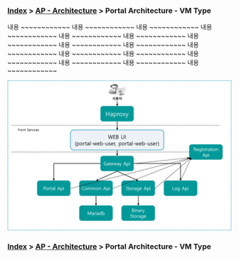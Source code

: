 ### [Index](../../../README.md) > [AP - Architecture](../README.md) > Portal Architecture - VM Type


내용 ~~~~~~~~~~~~
내용 ~~~~~~~~~~~~
내용 ~~~~~~~~~~~~
내용 ~~~~~~~~~~~~
내용 ~~~~~~~~~~~~
내용 ~~~~~~~~~~~~
내용 ~~~~~~~~~~~~
내용 ~~~~~~~~~~~~
내용 ~~~~~~~~~~~~
내용 ~~~~~~~~~~~~
내용 ~~~~~~~~~~~~
내용 ~~~~~~~~~~~~
내용 ~~~~~~~~~~~~
내용 ~~~~~~~~~~~~
내용 ~~~~~~~~~~~~
내용 ~~~~~~~~~~~~

![Portal Architecture - VM Type](image/portal_architecture_vm.png)







### [Index](../../../README.md) > [AP - Architecture](../README.md) > Portal Architecture - VM Type
